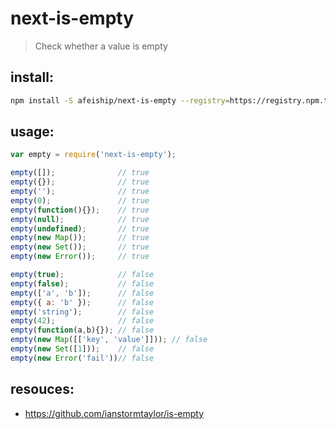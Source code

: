# next-is-empty
> Check whether a value is empty

## install:
```bash
npm install -S afeiship/next-is-empty --registry=https://registry.npm.taobao.org
```

## usage:
```js
var empty = require('next-is-empty');

empty([]);              // true
empty({});              // true
empty('');              // true
empty(0);               // true
empty(function(){});    // true
empty(null);            // true
empty(undefined);       // true
empty(new Map());       // true
empty(new Set());       // true
empty(new Error());     // true

empty(true);            // false
empty(false);           // false
empty(['a', 'b']);      // false
empty({ a: 'b' });      // false
empty('string');        // false
empty(42);              // false
empty(function(a,b){}); // false
empty(new Map([['key', 'value']])); // false
empty(new Set([1]));    // false
empty(new Error('fail'))// false
```

## resouces:
- https://github.com/ianstormtaylor/is-empty
